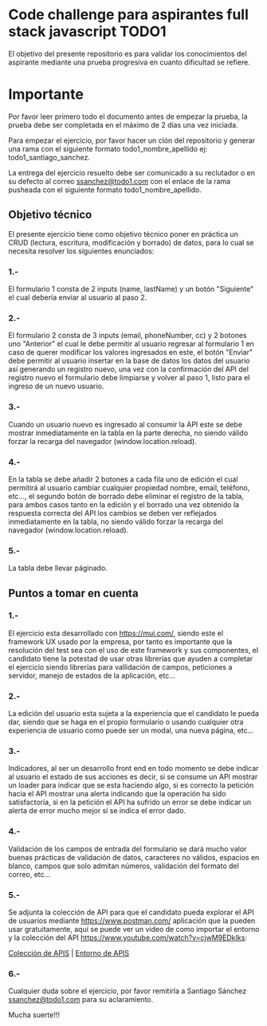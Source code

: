   # Code challenge para aspirantes full stack javascript TODO1

  El objetivo del presente repositorio es para validar los conocimientos del aspirante mediante una prueba progresiva en cuanto dificultad se refiere.

  # Importante
  Por favor leer primero todo el documento antes de empezar la prueba, la prueba debe ser completada en el máximo de 2 días una vez iniciada.

  Para empezar el ejercicio, por favor hacer un clón del repositorio y generar una rama con el siguiente formato todo1_nombre_apellido ej: todo1_santiago_sanchez.

  La entrega del ejercicio resuelto debe ser comunicado a su reclutador o en su defecto al correo ssanchez@todo1.com con el enlace de la rama pusheada con el siguiente formato todo1_nombre_apellido.
  ## Objetivo técnico
  El presente ejercicio tiene como objetivo técnico poner en práctica un CRUD (lectura, escritura, modificación y borrado) de datos, para lo cual se necesita resolver los siguientes enunciados:
  ### 1.-
  El formulario 1 consta de 2 inputs (name, lastName) y un botón "Siguiente" el cual debería enviar al usuario al paso 2.
  ### 2.-
  El formulario 2 consta de 3 inputs (email, phoneNumber, cc) y 2 botones uno "Anterior" el cual le debe permitir al usuario regresar al formulario 1 en caso de querer modificar los valores ingresados en este, el botón "Enviar" debe permitir al usuario insertar en la base de datos los datos del usuario así generando un registro nuevo, una vez con la confirmación del API del registro nuevo el formulario debe limpiarse y volver al paso 1, listo para el ingreso de un nuevo usuario.
  ### 3.-
  Cuando un usuario nuevo es ingresado al consumir la API este se debe mostrar inmediatamente en la tabla en la parte derecha, no siendo válido forzar la recarga del navegador (window.location.reload).
  ### 4.-
  En la tabla se debe añadir 2 botones a cada fila uno de edición el cual permitirá al usuario cambiar cualquier propiedad nombre, email, teléfono, etc..., el segundo botón de borrado debe eliminar el registro de la tabla, para ambos casos tanto en la edición y el borrado una vez obtenido la respuesta correcta del API los cambios se deben ver reflejados inmediatamente en la tabla, no siendo válido forzar la recarga del navegador (window.location.reload).
  ### 5.-
  La tabla debe llevar páginado.
  ## Puntos a tomar en cuenta
  ### 1.-
  El ejercicio esta desarrollado con https://mui.com/, siendo este el framework UX usado por la empresa, por tanto es importante que la resolución del test sea con el uso de este framework y sus componentes, el candidato tiene la potestad de usar otras librerías que ayuden a completar el ejercicio siendo librerías para vallidación de campos, peticiones a servidor, manejo de estados de la aplicación, etc... 
  ### 2.-
  La edición del usuario esta sujeta a la experiencia que el candidato le pueda dar, siendo que se haga en el propio formulario o usando cualquier otra experiencia de usuario como puede ser un modal, una nueva página, etc...
  ### 3.-
  Indicadores, al ser un desarrollo front end en todo momento se debe indicar al usuario el estado de sus acciones es decir, si se consume un API mostrar un loader para indicar que se esta haciendo algo, si es correcto la petición hacia el API mostrar una alerta indicando que la operación ha sido satisfactoria, si en la petición el API ha sufrido un error se debe indicar un alerta de error mucho mejor si se indica el error dado.
  ### 4.-
  Validación de los campos de entrada del formulario se dará mucho valor buenas prácticas de validación de datos, caracteres no válidos, espacios en blanco, campos que solo admitan números, validación del formato del correo, etc...
  ### 5.-
  Se adjunta la colección de API para que el candidato pueda explorar el API de usuarios mediante https://www.postman.com/ aplicación que la pueden usar gratuitamente, aquí se puede ver un video de como importar el entorno y la colección del API https://www.youtube.com/watch?v=cjwM9EDkIks:

  [Colección de APIS](https://raw.githubusercontent.com/chadsfatherlali/rest-api-ui/master/postman/api-rest.postman_collection.json) | [Entorno de APIS](https://raw.githubusercontent.com/chadsfatherlali/rest-api-ui/master/postman/api-rest.postman_environment.json)

  ### 6.-
  Cualquier duda sobre el ejercicio, por favor remitirla a Santiago Sánchez ssanchez@todo1.com para su aclaramiento.

  Mucha suerte!!!
